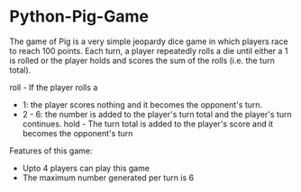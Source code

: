 # Python-Pig-Game
The game of Pig is a very simple jeopardy dice game in which players race to reach 100 points. Each turn, a player repeatedly rolls a die until either a 1 is rolled or the player holds and scores the sum of the rolls (i.e. the turn total). 

roll - If the player rolls a
- 1: the player scores nothing and it becomes the opponent's turn.
- 2 - 6: the number is added to the player's turn total and the player's turn continues.
hold - The turn total is added to the player's score and it becomes the opponent's turn


Features of this game:
- Upto 4 players can play this game
- The maximum number generated per turn is 6

